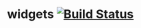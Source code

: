 widgets [![Build Status](https://secure.travis-ci.org/hpi-swa/widgets.png?branch=master)](http://travis-ci.org/hpi-swa/widgets)
=======
